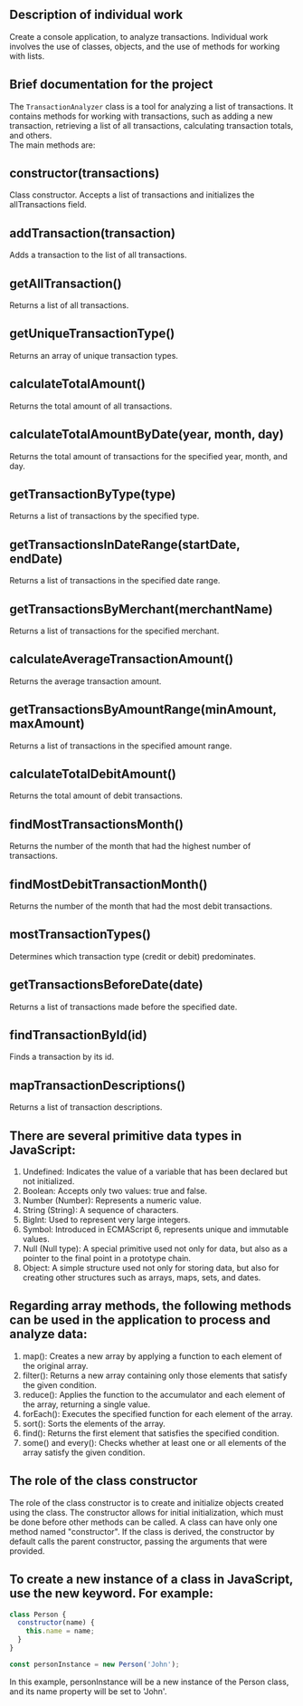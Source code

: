 ## Description of individual work

Create a console application, to analyze transactions. Individual work involves the use of classes, objects, and the use of methods for working with lists.

## Brief documentation for the project

The `TransactionAnalyzer` class is a tool for analyzing a list of transactions. It contains methods for working with transactions, such as adding a new transaction, retrieving a list of all transactions, calculating transaction totals, and others.  
The main methods are:

## constructor(transactions)
Class constructor. Accepts a list of transactions and initializes the allTransactions field.

## addTransaction(transaction)
Adds a transaction to the list of all transactions.

## getAllTransaction()
Returns a list of all transactions.

## getUniqueTransactionType()
Returns an array of unique transaction types.

## calculateTotalAmount()
Returns the total amount of all transactions.

## calculateTotalAmountByDate(year, month, day)
Returns the total amount of transactions for the specified year, month, and day.

## getTransactionByType(type)
Returns a list of transactions by the specified type.

## getTransactionsInDateRange(startDate, endDate)
Returns a list of transactions in the specified date range.

## getTransactionsByMerchant(merchantName)
Returns a list of transactions for the specified merchant.

## calculateAverageTransactionAmount()
Returns the average transaction amount.

## getTransactionsByAmountRange(minAmount, maxAmount)
Returns a list of transactions in the specified amount range.

## calculateTotalDebitAmount()
Returns the total amount of debit transactions.

## findMostTransactionsMonth()
Returns the number of the month that had the highest number of transactions.

## findMostDebitTransactionMonth()
Returns the number of the month that had the most debit transactions.

## mostTransactionTypes()
Determines which transaction type (credit or debit) predominates.

## getTransactionsBeforeDate(date)
Returns a list of transactions made before the specified date.

## findTransactionById(id)
Finds a transaction by its id.

## mapTransactionDescriptions()
Returns a list of transaction descriptions.

## There are several primitive data types in JavaScript:

1. Undefined: Indicates the value of a variable that has been declared but not initialized.
2. Boolean: Accepts only two values: true and false.
3. Number (Number): Represents a numeric value.
4. String (String): A sequence of characters.
5. BigInt: Used to represent very large integers.
6. Symbol: Introduced in ECMAScript 6, represents unique and immutable values.
7. Null (Null type): A special primitive used not only for data, but also as a pointer to the final point in a prototype chain.
8. Object: A simple structure used not only for storing data, but also for creating other structures such as arrays, maps, sets, and dates.

## Regarding array methods, the following methods can be used in the application to process and analyze data:

1. map(): Creates a new array by applying a function to each element of the original array.
2. filter(): Returns a new array containing only those elements that satisfy the given condition.
3. reduce(): Applies the function to the accumulator and each element of the array, returning a single value.
4. forEach(): Executes the specified function for each element of the array.
5. sort(): Sorts the elements of the array.
6. find(): Returns the first element that satisfies the specified condition.
7. some() and every(): Checks whether at least one or all elements of the array satisfy the given condition.

## The role of the class constructor
The role of the class constructor is to create and initialize objects created using the class. The constructor allows for initial initialization, which must be done before other methods can be called. A class can have only one method named "constructor". If the class is derived, the constructor by default calls the parent constructor, passing the arguments that were provided.

## To create a new instance of a class in JavaScript, use the new keyword. For example:

```js
class Person {
  constructor(name) {
    this.name = name;
  }
}

const personInstance = new Person('John');
```
In this example, personInstance will be a new instance of the Person class, and its name property will be set to 'John'.
